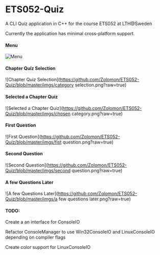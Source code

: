 ETS052-Quiz
===========

A CLI Quiz application in C++ for the course ETS052 at LTH@Sweden

Currently the application has minimal cross-platform support. 

#### Menu
![Menu](https://github.com/Zolomon/ETS052-Quiz/blob/master/imgs/menu.png?raw=true)

#### Chapter Quiz Selection
![Chapter Quiz Selection](https://github.com/Zolomon/ETS052-Quiz/blob/master/imgs/category selection.png?raw=true)

#### Selected a Chapter Quiz
![Selected a Chapter Quiz](https://github.com/Zolomon/ETS052-Quiz/blob/master/imgs/chosen category.png?raw=true)

#### First Question
![First Question](https://github.com/Zolomon/ETS052-Quiz/blob/master/imgs/fist question.png?raw=true)

#### Second Question
![Second Question](https://github.com/Zolomon/ETS052-Quiz/blob/master/imgs/second question.png?raw=true)

#### A few Questions Later
![A few Questions Later](https://github.com/Zolomon/ETS052-Quiz/blob/master/imgs/a few questions later.png?raw=true)

#### TODO:
Create a an interface for ConsoleIO

Refactor ConsoleManager to use Win32ConsoleIO and LinuxConsoleIO depending on compiler flags

Create color support for LinuxConsoleIO

